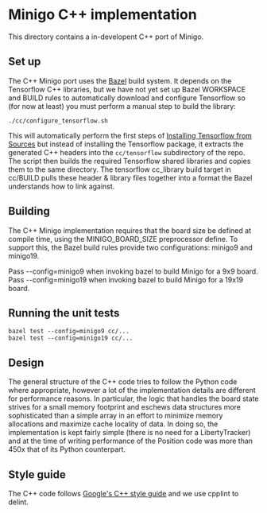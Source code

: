 # Minigo C++ implementation

This directory contains a in-developent C++ port of Minigo.

## Set up

The C++ Minigo port uses the [Bazel](https://bazel.build/) build system.
It depends on the Tensorflow C++ libraries, but we have not yet set up
Bazel WORKSPACE and BUILD rules to automatically download and configure
Tensorflow so (for now at least) you must perform a manual step to build the
library:

```shell
./cc/configure_tensorflow.sh
```

This will automatically perform the first steps of
[Installing Tensorflow from Sources](https://www.tensorflow.org/install/install_sources)
but instead of installing the Tensorflow package, it extracts the generated C++
headers into the `cc/tensorflow` subdirectory of the repo. The script then
builds the required Tensorflow shared libraries and copies them to the same
directory. The tensorflow cc\_library build target in cc/BUILD pulls these
header & library files together into a format the Bazel understands how to link
against.

## Building

The C++ Minigo implementation requires that the board size be defined at compile
time, using the MINIGO\_BOARD\_SIZE preprocessor define. To support this, the
Bazel build rules provide two configurations: minigo9 and minigo19.

Pass --config=minigo9 when invoking bazel to build Minigo for a 9x9 board.
Pass --config=minigo19 when invoking bazel to build Minigo for a 19x19 board.

## Running the unit tests

```shell
bazel test --config=minigo9 cc/...
bazel test --config=minigo19 cc/...
```

## Design

The general structure of the C++ code tries to follow the Python code where
appropriate, however a lot of the implementation details are different for
performance reasons. In particular, the logic that handles the board state
strives for a small memory footprint and eschews data structures more
sophisticated than a simple array in an effort to minimize memory allocations
and maximize cache locality of data. In doing so, the implementation is kept
fairly simple (there is no need for a LibertyTracker) and at the time of writing
performance of the Position code was more than 450x that of its Python
counterpart.

## Style guide

The C++ code follows
[Google's C++ style guide](https://github.com/google/styleguide)
and we use cpplint to delint.

